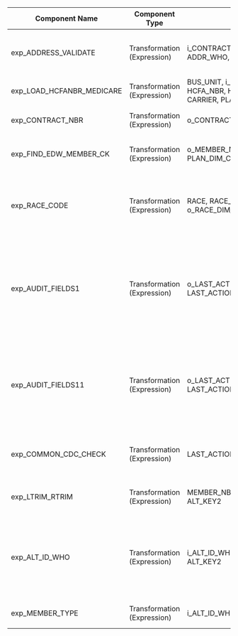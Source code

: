 | Component Name | Component Type | Input Ports | Output Ports | Expressions/Logic | Dependencies/Connections | Additional Properties |
|----------------|---------------|------------|-------------|-------------------|--------------------------|-----------------------|
| exp_ADDRESS_VALIDATE | Transformation (Expression) | i_CONTRACT_NBR, i_SOURCE_INSTANCE_ID, ADDR_WHO, SOURCE_INSTANCE_ID | o_ADDRESS1, o_ADDRESS2, o_CITY, o_COUNTRY, o_STATE, o_ZIP, Natrural_key_Null_Ind, Null_Allowed_Ind | Field-level expressions for address validation, trimming, and null handling | Upstream: lkp_AMYSIS_ADDRESS, mplt_COMMON_RETRIEVE_DIM_SOURCE_BY_CODE_CK | Tracing Level: Normal, Optional: true |
| exp_LOAD_HCFANBR_MEDICARE | Transformation (Expression) | BUS_UNIT, i_BUS_UNIT, i_HCFA_NBR, HCFA_NBR, HCFA_NBR_SSN_TX, CARD, CARRIER, PLAN_DIM_CK, v_HCFA_NBR | HCFA_NBR | Logic for evaluating BUS_LINE_DIM_CK for Medicare and assigning HCFA_NBR | Upstream: mplt_COMMON_RETRIEVE_DIM_BUS_LINE_CK, exp_TRIM_DATA | Tracing Level: Normal, Optional: true |
| exp_CONTRACT_NBR | Transformation (Expression) | o_CONTRACT_NBR, MEMBER_AMISYS_NBR | o_AMISYS_CONTRACT_NBR, o_MEDICAL_CONTRACT_NBR | o_AMISYS_CONTRACT_NBR = i_CONTRACT_NBR; o_MEDICAL_CONTRACT_NBR = SUBSTR(LTRIM(RTRIM(i_MEMBER_AMISYS_NBR)), 1, 9) | Upstream: exp_TRIM_DATA | Tracing Level: Normal, Optional: true |
| exp_FIND_EDW_MEMBER_CK | Transformation (Expression) | o_MEMBER_NBR_exp_TRIM_DATA, PLAN_DIM_CK, SRC_MBR_ID, NEXTVAL | o_EDW_MEMBER_CK | v_EDW_MEMBER_CK = :LKP.lkp_DIM_PRE_MBR(PLAN_DIM_CK, SRC_MBR_ID); o_EDW_MEMBER_CK = IIF(ISNULL(v_EDW_MEMBER_CK), NEXTVAL, v_EDW_MEMBER_CK) | Upstream: exp_TRIM_DATA, seq_EDW_MEMBER_CK, mplt_COMMON_RETRIEVE_DIM_PLAN_CK | Tracing Level: Normal, Optional: true |
| exp_RACE_CODE | Transformation (Expression) | RACE, RACE_CODE, PLAN_DIM_CK, o_RACE_DIM_CK_exp_RACE_CODE | o_RACE, o_RACE_DIM_CK | v_RACE_DIM_CK = DECODE(TRUE, NOT ISNULL(RACE) AND LENGTH(RTRIM(LTRIM(RACE))) > 0, :LKP.LKP_DIM_RACE(PLAN_DIM_CK, UPPER(RACE)), NOT ISNULL(RACE_CODE) AND LENGTH(RTRIM(LTRIM(RACE_CODE))) > 0, :LKP.LKP_DIM_RACE_BY_DESC(PLAN_DIM_CK, UPPER(RACE_CODE))); o_RACE = v_RACE | Upstream: exp_TRIM_DATA, mplt_COMMON_RETRIEVE_DIM_PLAN_CK | Tracing Level: Normal, Optional: true |
| exp_AUDIT_FIELDS1 | Transformation (Expression) | o_LAST_ACTION_USR_rtr_DIM_MEMBER_NEW, LAST_ACTION_IND1 | DELETED_IND, VERSION_END_DATE, ACTIVE_IND, DW_INSERT_AGENT_ID, DW_INSERT_DATE, DW_UPDATE_AGENT_ID, DW_UPDATE_DATE, ALTERNATE_COVERAGE_IND, updated_VERSION_END_DATE, updated_ACTIVE_IND | DELETED_IND = IIF(LAST_ACTION_IND1 = 'DD_DELETE', 'Y', 'N'); VERSION_END_DATE = to_date('12/31/9999', 'mm/dd/yyyy'); ACTIVE_IND = 'Y'; DW_INSERT_AGENT_ID = $$DW_agent_id; DW_INSERT_DATE = SESSSTARTTIME; DW_UPDATE_AGENT_ID = $$DW_agent_id; DW_UPDATE_DATE = SESSSTARTTIME; ALTERNATE_COVERAGE_IND = 'N'; updated_VERSION_END_DATE = add_to_date(SESSSTARTTIME, 'ss', -1); updated_ACTIVE_IND = 'N' | Upstream: rtr_DIM_MEMBER_NEW | Tracing Level: Normal, Optional: true |
| exp_AUDIT_FIELDS11 | Transformation (Expression) | o_LAST_ACTION_USR_rtr_DIM_MEMBER_NEW, LAST_ACTION_IND1 | DELETED_IND, VERSION_END_DATE, ACTIVE_IND, DW_INSERT_AGENT_ID, DW_INSERT_DATE, DW_UPDATE_AGENT_ID, DW_UPDATE_DATE, ALTERNATE_COVERAGE_IND, updated_VERSION_END_DATE, updated_ACTIVE_IND | Similar to exp_AUDIT_FIELDS1 | Upstream: rtr_DIM_MEMBER_NEW | Tracing Level: Normal, Optional: true |
| exp_COMMON_CDC_CHECK | Transformation (Expression) | LAST_ACTION_IND | v_LAST_ACTION | v_LAST_ACTION = IIF(LAST_ACTION_IND = 'DD_INSERT', 'OK', IIF(LAST_ACTION_IND = 'DD_UPDATE', 'OK', IIF(LAST_ACTION_IND = 'DD_DELETE', 'OK', ABORT(CONCAT('CDC last action flag not valid: ', TO_CHAR(LAST_ACTION_IND)))))) | Upstream: exp_TRIM_DATA | Tracing Level: Normal, Optional: true |
| exp_LTRIM_RTRIM | Transformation (Expression) | MEMBER_NBR, BUS_UNIT, ALT_KEY, ALT_KEY2 | o_MEMBER_NBR, o_BUS_UNIT, o_ALT_KEY, o_ALT_KEY2 | o_MEMBER_NBR = LTRIM(RTRIM(MEMBER_NBR)); o_BUS_UNIT = LTRIM(RTRIM(BUS_UNIT)); o_ALT_KEY = LTRIM(RTRIM(ALT_KEY)); o_ALT_KEY2 = LTRIM(RTRIM(ALT_KEY2)) | Upstream: sq_MEMBER | Tracing Level: Normal, Optional: true |
| exp_ALT_ID_WHO | Transformation (Expression) | i_ALT_ID_WHO, BUS_UNIT, ALT_KEY, ALT_KEY2 | o_ALT_ID_WHO, o_ALT_ID_WHO_LAST_2_DIGIT | v_ALT_ID_WHO = IIF(SUBSTR(i_ALT_ID_WHO,3,2) = 'RN', LTRIM(RTRIM(SUBSTR(i_ALT_ID_WHO,7,11))), NULL); o_ALT_ID_WHO = IIF(IN(BUS_UNIT,'XZ','NB'), ALT_KEY2, IIF(IN(BUS_UNIT,'XD','XW'),ALT_KEY,v_ALT_ID_WHO)); v_ALT_ID_WHO_LAST_2_DIGIT = LTRIM(RTRIM(SUBSTR(IIF(BUS_UNIT = 'XZ', ALT_KEY2, IIF(IN(BUS_UNIT,'XD','XW'),ALT_KEY,v_ALT_ID_WHO)),-2,2))); o_ALT_ID_WHO_LAST_2_DIGIT = v_ALT_ID_WHO_LAST_2_DIGIT | Upstream: lkp_ALT_IDENTIFIER, exp_LTRIM_RTRIM | Tracing Level: Normal, Optional: true |
| exp_MEMBER_TYPE | Transformation (Expression) | i_ALT_ID_WHO, i_MEMBER_TYPE | o_MEMBER_TYPE | v_MEMBER_TYPE = LTRIM(RTRIM(SUBSTR(i_ALT_ID_WHO,1,9)))||LTRIM(RTRIM(i_MEMBER_TYPE)); o_MEMBER_TYPE = v_MEMBER_TYPE | Upstream: exp_ALT_ID_WHO, lkp_HNT_PERSONID_MBRTYPE_XWALK | Tracing Level: Normal, Optional: true |
